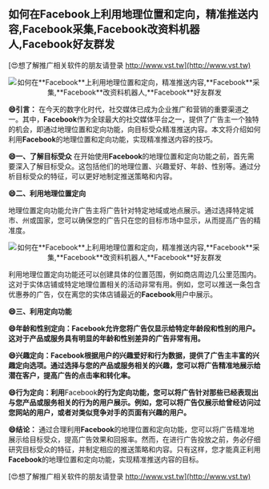 ## **如何在**Facebook**上利用地理位置和定向，精准推送内容,**Facebook**采集,**Facebook**改资料机器人,**Facebook**好友群发**

[😍想了解推广相关软件的朋友请登录 http://www.vst.tw](http://www.vst.tw)

 <center><img src="https://vst.tw/MP4/tuiguang/png/1.png" alt="如何在**Facebook**上利用地理位置和定向，精准推送内容,**Facebook**采集,**Facebook**改资料机器人,**Facebook**好友群发"></center>

**😄引言：**
在今天的数字化时代，社交媒体已成为企业推广和营销的重要渠道之一。其中，**Facebook**作为全球最大的社交媒体平台之一，提供了广告主一个独特的机会，即通过地理位置和定向功能，向目标受众精准推送内容。本文将介绍如何利用**Facebook**的地理位置和定向功能，实现精准推送内容的技巧。

**😄一、了解目标受众**
在开始使用**Facebook**的地理位置和定向功能之前，首先需要深入了解目标受众。这包括他们的地理位置、兴趣爱好、年龄、性别等。通过分析目标受众的特征，可以更好地制定推送策略和内容。

**😄二、利用地理位置定向**

地理位置定向功能允许广告主将广告针对特定地域或地点展示。通过选择特定城市、州或国家，您可以确保您的广告只在您的目标市场中显示，从而提高广告的精准度。

 <center><img src="https://vst.tw/MP4/tuiguang/png/6.png" alt="如何在**Facebook**上利用地理位置和定向，精准推送内容,**Facebook**采集,**Facebook**改资料机器人,**Facebook**好友群发"></center>

利用地理位置定向功能还可以创建具体的位置范围，例如商店周边几公里范围内。这对于实体店铺或特定地理位置相关的活动非常有用。例如，您可以推送一条包含优惠券的广告，仅在离您的实体店铺最近的**Facebook**用户中展示。

**😄三、利用定向功能**

**😄年龄和性别定向：**Facebook**允许您将广告仅显示给特定年龄段和性别的用户。这对于产品或服务具有明显的年龄和性别差异的广告非常有用。**

**😄兴趣定向：**Facebook**根据用户的兴趣爱好和行为数据，提供了广告主丰富的兴趣定向选项。通过选择与您的产品或服务相关的兴趣，您可以将广告精准地展示给潜在客户，提高广告的点击率和转化率。**

**😄行为定向：利用**Facebook**的行为定向功能，您可以将广告针对那些已经表现出与您产品或服务相关的行为的用户展示。例如，您可以将广告仅展示给曾经访问过您网站的用户，或者对类似竞争对手的页面有兴趣的用户。**

**😄结论：**
通过合理利用**Facebook**的地理位置和定向功能，您可以将广告精准地展示给目标受众，提高广告效果和回报率。然而，在进行广告投放之前，务必仔细研究目标受众的特征，并制定相应的推送策略和内容。只有这样，您才能真正利用**Facebook**的地理位置和定向功能，实现精准推送内容的目标。

[😍想了解推广相关软件的朋友请登录 http://www.vst.tw](http://www.vst.tw)



